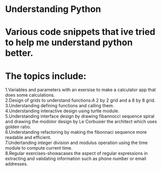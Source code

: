 # Understanding Python
# Various code snippets that ive tried to help me understand python better.
# The topics include:
1.Variables and parameters with an exersise to make a calculator app that does some calculations.  
2.Design of grids to understand functions:A 2 by 2 grid and a 8 by 8 grid.  
3.Understanding defining functions and calling them.  
4.Understanding interactive design using turtle module.  
5.Understanding interface design by drawing fibannocci sequence spiral and drawing the modolor design by Le Corbusier the architect which uses golden ratio.  
6.Understanding refactoring by making the fibonnaci sequence more readable and efficient.  
7.Undertanding integer division and modulus operation using the time module to compute current time.  
8.Regular exercises-showacases the aspect of regular expressions in extracting and validating information such as phone number or email addresses.


